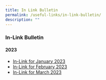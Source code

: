 ```yaml
---
title: In Link Bulletin
permalink: /useful-links/in-link-bulletin/
description: ""
---
```

### **In-Link Bulletin**
#### **2023**
* [In-Link for January 2023](/files/In-Link%20Jan%202023_final_School%20Website.pdf)
* [In-Link for February 2023](/files/In-Link%20Feb%202023%20final_merged.pdf)
* [In-Link for March 2023](/files/In-Link%20Mar%202023_final.pdf)